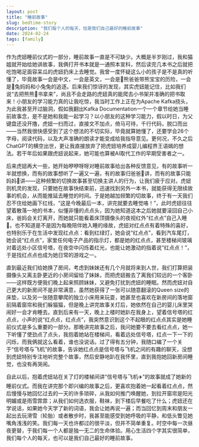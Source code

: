 ```yaml
---
layout: post
title: "睡前故事"
slug: bedtime-story
description: "我们每个人的每天，恰是我们自己最好的睡前故事"
date: 2024-02-24
tags: [family]
---
```


作为虎妞睡前仪式的一部分，睡前故事一直是不可缺少。大概是半岁刚过，我和猫姐就开始给她讲故事，我俩打开书本就是一通照本宣科，然后读完几本书之后就把吃饱喝足面容呆瓜的虎妞扔床上去睡觉。我曾一度怀疑这么小的孩子是不是真的听懂了，毕竟故事一会是中文，一会是英文，一会是🐻熊爸爸带熊宝宝的历险，一会是🐰兔妈妈和小兔兔的追逐。后来我们惊讶的发现，其实虎妞能记住，比如我们说“去把熊熊🐻书拿来”，尚且不会走路的虎妞真的能爬去小书架并准确的把书取来！小朋友的学习能力真的让我吃惊，我当时工作上正在为Apache Kafka挠头，为此我甚至开过脑洞，假如我翻出Kafka Documentation一个一个章节给她当睡前故事念，是不是她和我能一起学习？以小朋友的这种学习能力，假以时日，为父键盘还没开撸，虎妞一扫而过，直接文不加点，倚马可待，千行代码，脱口而出——当然我很快感受到了这个想法的不切实际，毕竟就算她懂了，还要学会26个字母，阅读代码，以及大声准确的朗读才能变成给我指导意见。更何况，不久之后ChatGPT的横空出世，更让我直接放弃了把虎妞培养成婴儿编程界王语嫣的想法。若干年后如果跟虎妞说起来，她可能也算被AI取代工作的早期受害者之一。

后来虎妞再大一些，她开始咿咿呀呀对睡前故事给出各种反馈意见，有的故事听一半就想换，而有的故事想听了一遍又一遍，有的故事归爸爸👨讲，而有的故事只能妈妈👩讲——这种频繁的切换故事甚至切换主讲人的行为，让我们疲于应对。虎妞则机灵的发现，只要她在故事快结束前，迅速找到另外一本书，就能获得无限续故事的机会，从而能推延去睡觉的时间。于是她越加频繁的切故事，终于有一天我们忍不住给她画下红线，“这是今晚最后一本，讲完就要去睡觉咯！”，此时虎妞往往望着散落一地的书本，似懂非懂的点点头，因为她知道这本之后她就要滚回自己小床，爸妈会关灯离开，而她就只能看着床顶摄像头的夜视红外“红点点”自己入睡🛌。也不知道是不是因为每晚陪伴她入睡的缘故，虎妞对红点点有着特殊的喜好，也特别乐于在生活中发现红点点：看到红绿灯，她会说“红点点”，看到汽车尾灯，她会说“红点点”，家里任何电子产品的指示灯，都是她的红点点，甚至楼梯间玻璃对着远处小区信号塔，在夜空中闪烁着红光，也能让她激动的指着说“红点点！”，于是找红点点也成为她日常的游戏之一。

直到最近我们给她换了房间，考虑到妹妹还有几个月就将来到人世，我们打算把装摄像头又离主卧更近的小房间留给了妹妹，而把虎妞搬去了离我们较远的一个客卧——这样既方便我们晚上起来照顾妹妹，又避免打扰到虎妞的睡眠。然而虎妞对自己更大的新房间不是非常满意，虽然她获得了一张可以随意翻滚的Queen size的床垫，以及另一张随意攀爬的独立小床用来玩耍，她甚至也喜欢在新房间的落地窗前隔着窗帘和我们躲猫猫，但是晚上讲完故事关灯后，她依然在自己的婴儿床里哭闹好一会才肯睡去。直到后来有一天，晚上上楼时她趴在我身上，望着信号塔的红点点，小声的说“红点点，红点点”，我突然意识到这个不起眼的红点点其实是她睡前仪式是多么重要的一部分。那晚讲完故事之后，我问她要不要去看红点点，她一下听懂了使劲点了点头，我抱着她站在楼梯间，看着远处信号塔，红点一下一下的闪烁，而我俩就这么看着，谁也没说话。过了得有五分钟，我随口编了一个关于“信号塔与飞机”的故事，告诉她红点点是信号塔与飞机之间的有趣的聊天，没想到虎妞特别专注地听完整个故事，然后安静地趴在我怀里，直到我抱她回新房间睡觉，也没有再哭闹。

自此以后，抱着虎妞站在关了灯的楼梯间讲“信号塔与飞机✈️”的故事就成了她新的睡前仪式。而我在讲完那个即兴编的故事之后，更喜欢抱着她一起看着红点点，然后慢慢与她回忆过去的一天的许多琐碎，从我如何推门唤醒她，到拉开窗帘是阳光明媚或是雨雪霏霏；从我们如何选衣服，鞋袜，到下楼后早餐吃了什么；虎妞还在学说话，如果她今天学了新的词语，我会让她再说一遍；而当回忆到周末和朋友一起出去玩滑雪（轮胎）或者散步时，我甚至能感受到她呼吸的平静，和低头瞥见她嘴角浅浅的笑。我们每一天也许都过的很平淡，但并不简单重复。时空中每一次昼夜更替，于我们每一个人都是独一无二的生命体验。用心生活四个字其实很简单，我们每个人的每天，也可以是我们自己最好的睡前故事。